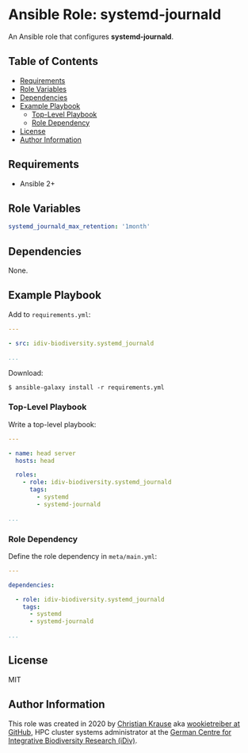 Ansible Role: systemd-journald
==============================

An Ansible role that configures **systemd-journald**.


Table of Contents
-----------------

<!-- toc -->

- [Requirements](#requirements)
- [Role Variables](#role-variables)
- [Dependencies](#dependencies)
- [Example Playbook](#example-playbook)
  * [Top-Level Playbook](#top-level-playbook)
  * [Role Dependency](#role-dependency)
- [License](#license)
- [Author Information](#author-information)


<!-- tocstop -->

Requirements
------------

- Ansible 2+


Role Variables
--------------

```yml
systemd_journald_max_retention: '1month'
```


Dependencies
------------

None.


Example Playbook
----------------

Add to `requirements.yml`:

```yml
---

- src: idiv-biodiversity.systemd_journald

...
```

Download:

```console
$ ansible-galaxy install -r requirements.yml
```

### Top-Level Playbook

Write a top-level playbook:

```yml
---

- name: head server
  hosts: head

  roles:
    - role: idiv-biodiversity.systemd_journald
      tags:
        - systemd
        - systemd-journald

...
```

### Role Dependency

Define the role dependency in `meta/main.yml`:

```yml
---

dependencies:

  - role: idiv-biodiversity.systemd_journald
    tags:
      - systemd
      - systemd-journald

...
```


License
-------

MIT


Author Information
------------------

This role was created in 2020 by [Christian Krause][author] aka [wookietreiber
at GitHub][wookietreiber], HPC cluster systems administrator at the [German
Centre for Integrative Biodiversity Research (iDiv)][idiv].


[author]: https://www.idiv.de/groups_and_people/employees/details/eshow/krause-christian.html
[idiv]: https://www.idiv.de/
[wookietreiber]: https://github.com/wookietreiber
